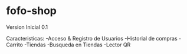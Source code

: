fofo-shop
=========
Version Inicial 0.1

Caracteristicas:
-Acceso & Registro de Usuarios
-Historial de compras
-Carrito
-Tiendas
-Busqueda en Tiendas
-Lector QR
<Kevin>
